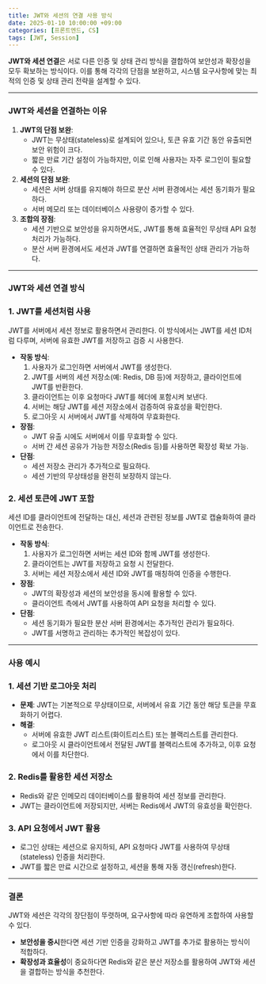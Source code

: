 ```yaml
---
title: JWT와 세션의 연결 사용 방식
date: 2025-01-10 10:00:00 +09:00
categories: [프론트엔드, CS]
tags: [JWT, Session]
---
```


**JWT와 세션 연결**은 서로 다른 인증 및 상태 관리 방식을 결합하여 보안성과 확장성을 모두 확보하는 방식이다. 이를 통해 각각의 단점을 보완하고, 시스템 요구사항에 맞는 최적의 인증 및 상태 관리 전략을 설계할 수 있다.

---

### **JWT와 세션을 연결하는 이유**

1. **JWT의 단점 보완**:
   - JWT는 무상태(stateless)로 설계되어 있으나, 토큰 유효 기간 동안 유출되면 보안 위험이 크다.
   - 짧은 만료 기간 설정이 가능하지만, 이로 인해 사용자는 자주 로그인이 필요할 수 있다.
2. **세션의 단점 보완**:
   - 세션은 서버 상태를 유지해야 하므로 분산 서버 환경에서는 세션 동기화가 필요하다.
   - 서버 메모리 또는 데이터베이스 사용량이 증가할 수 있다.
3. **조합의 장점**:
   - 세션 기반으로 보안성을 유지하면서도, JWT를 통해 효율적인 무상태 API 요청 처리가 가능하다.
   - 분산 서버 환경에서도 세션과 JWT를 연결하면 효율적인 상태 관리가 가능하다.

---

### **JWT와 세션 연결 방식**

### 1. **JWT를 세션처럼 사용**

JWT를 서버에서 세션 정보로 활용하면서 관리한다. 이 방식에서는 JWT를 세션 ID처럼 다루며, 서버에 유효한 JWT를 저장하고 검증 시 사용한다.

- **작동 방식**:
  1. 사용자가 로그인하면 서버에서 JWT를 생성한다.
  2. JWT를 서버의 세션 저장소(예: Redis, DB 등)에 저장하고, 클라이언트에 JWT를 반환한다.
  3. 클라이언트는 이후 요청마다 JWT를 헤더에 포함시켜 보낸다.
  4. 서버는 해당 JWT를 세션 저장소에서 검증하여 유효성을 확인한다.
  5. 로그아웃 시 서버에서 JWT를 삭제하여 무효화한다.
- **장점**:
  - JWT 유출 시에도 서버에서 이를 무효화할 수 있다.
  - 서버 간 세션 공유가 가능한 저장소(Redis 등)를 사용하면 확장성 확보 가능.
- **단점**:
  - 세션 저장소 관리가 추가적으로 필요하다.
  - 세션 기반의 무상태성을 완전히 보장하지 않는다.

### 2. **세션 토큰에 JWT 포함**

세션 ID를 클라이언트에 전달하는 대신, 세션과 관련된 정보를 JWT로 캡슐화하여 클라이언트로 전송한다.

- **작동 방식**:
  1. 사용자가 로그인하면 서버는 세션 ID와 함께 JWT를 생성한다.
  2. 클라이언트는 JWT를 저장하고 요청 시 전달한다.
  3. 서버는 세션 저장소에서 세션 ID와 JWT를 매칭하여 인증을 수행한다.
- **장점**:
  - JWT의 확장성과 세션의 보안성을 동시에 활용할 수 있다.
  - 클라이언트 측에서 JWT를 사용하여 API 요청을 처리할 수 있다.
- **단점**:
  - 세션 동기화가 필요한 분산 서버 환경에서는 추가적인 관리가 필요하다.
  - JWT를 서명하고 관리하는 추가적인 복잡성이 있다.

---

### **사용 예시**

### 1. **세션 기반 로그아웃 처리**

- **문제**: JWT는 기본적으로 무상태이므로, 서버에서 유효 기간 동안 해당 토큰을 무효화하기 어렵다.
- **해결**:
  - 서버에 유효한 JWT 리스트(화이트리스트) 또는 블랙리스트를 관리한다.
  - 로그아웃 시 클라이언트에서 전달된 JWT를 블랙리스트에 추가하고, 이후 요청에서 이를 차단한다.

### 2. **Redis를 활용한 세션 저장소**

- Redis와 같은 인메모리 데이터베이스를 활용하여 세션 정보를 관리한다.
- JWT는 클라이언트에 저장되지만, 서버는 Redis에서 JWT의 유효성을 확인한다.

### 3. **API 요청에서 JWT 활용**

- 로그인 상태는 세션으로 유지하되, API 요청마다 JWT를 사용하여 무상태(stateless) 인증을 처리한다.
- JWT를 짧은 만료 시간으로 설정하고, 세션을 통해 자동 갱신(refresh)한다.

---

### **결론**

JWT와 세션은 각각의 장단점이 뚜렷하며, 요구사항에 따라 유연하게 조합하여 사용할 수 있다.

- **보안성을 중시**한다면 세션 기반 인증을 강화하고 JWT를 추가로 활용하는 방식이 적합하다.
- **확장성과 효율성**이 중요하다면 Redis와 같은 분산 저장소를 활용하여 JWT와 세션을 결합하는 방식을 추천한다.
